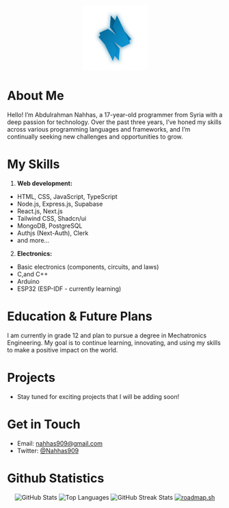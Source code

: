 <div align="center">
  <img width="30%" src="https://github.com/AbdulrahmanNahhas/AbdulrahmanNahhas/blob/main/images/logo-transparent.png"/>
</div>

# About Me

Hello! I’m Abdulrahman Nahhas, a 17-year-old programmer from Syria with a deep passion for technology. Over the past three years, I’ve honed my skills across various programming languages and frameworks, and I’m continually seeking new challenges and opportunities to grow.

# My Skills

1. **Web development:**
  -	HTML, CSS, JavaScript, TypeScript
  -	Node.js, Express.js, Supabase
  -	React.js, Next.js
  -	Tailwind CSS, Shadcn/ui
  -	MongoDB, PostgreSQL
  -	Authjs (Next-Auth), Clerk
  -	and more…
2. **Electronics:**
  - Basic electronics (components, circuits, and laws)
  - C,and C++
  - Arduino
  - ESP32 (ESP-IDF - currently learning)

# Education & Future Plans

I am currently in grade 12 and plan to pursue a degree in Mechatronics Engineering. My goal is to continue learning, innovating, and using my skills to make a positive impact on the world.

# Projects
- Stay tuned for exciting projects that I will be adding soon!

# Get in Touch

* Email: nahhas909@gmail.com
* Twitter: [@Nahhas909](https://twitter.com/Nahhas909)

# Github Statistics

<div align="center">
  <img height="180em" src="https://github-readme-stats.vercel.app/api?username=AbdulrahmanNahhas&show_icons=true&locale=en&theme=holi" alt="GitHub Stats" />
  <img height="180em" src="https://github-readme-stats.vercel.app/api/top-langs/?username=AbdulrahmanNahhas&layout=compact&theme=holi" alt="Top Languages" />
  <img height="180em" src="https://github-readme-streak-stats.herokuapp.com/?user=AbdulrahmanNahhas&theme=transparent" alt="GitHub Streak Stats" />
  <a href="https://roadmap.sh"><img src="https://roadmap.sh/card/wide/67a5dbecf863343482999c3c?variant=light&roadmaps=flutter%2Ccpp" alt="roadmap.sh"/></a>
</div>
